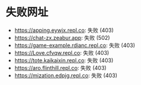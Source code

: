 # 失败网址
- https://apping.eywjx.repl.co: 失败 (403)
- https://chat-zx.zeabur.app: 失败 (502)
- https://game-example.rdianc.repl.co: 失败 (403)
- https://Love.cfvqw.repl.co: 失败 (403)
- https://tote.kaikaixin.repl.co: 失败 (403)
- https://aro.flinthill.repl.co: 失败 (403)
- https://mization.edpjg.repl.co: 失败 (403)
